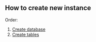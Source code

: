 ## How to create new instance

Order:
1. [Create database](https://github.com/Alexxx180/Prosperity/blob/sql/DDL/Create/CreateDB.sql)
2. [Create tables](https://github.com/Alexxx180/Prosperity/blob/sql/DDL/Create/CreateTables.sql)
